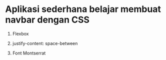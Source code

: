 # Aplikasi sederhana belajar membuat navbar dengan CSS

1. Flexbox

2. justify-content: space-between

3. Font Montserrat
